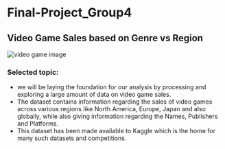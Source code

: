 
# Final-Project_Group4

## Video Game Sales based on Genre vs Region

![video game image](https://user-images.githubusercontent.com/96400887/189182829-316a4a6d-ee96-47b2-b1aa-0d05cb325647.jpg)


### Selected topic:

- we will be laying the foundation for our analysis by processing and exploring a large amount of data on video game sales.
- The dataset contains information regarding the sales of video games across various regions like North America, Europe, Japan and also globally, while also giving information regarding the Names, Publishers and Platforms.
- This dataset has been made available to Kaggle which is the home for many such datasets and competitions.
